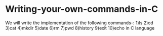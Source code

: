 # Writing-your-own-commands-in-C
We will write the implementation of the following commands-: 1)ls 2)cd 3)cat 4)mkdir 5)date 6)rm 7)pwd 8)history 9)exit 10)echo in C language
